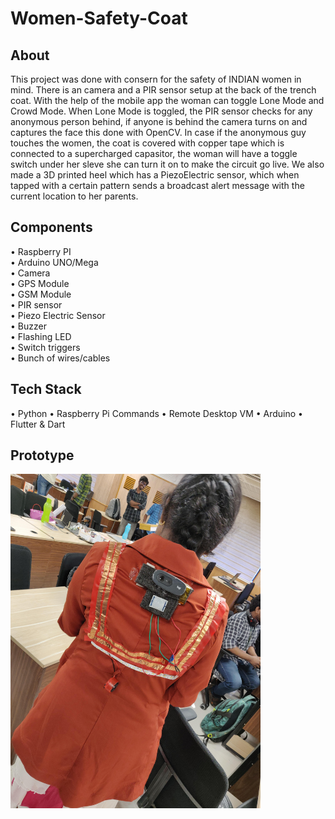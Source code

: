 # Women-Safety-Coat

## About
This project was done with consern for the safety of INDIAN women in mind. There is an camera and a PIR sensor setup at the back of the trench coat.
With the help of the mobile app the woman can toggle Lone Mode and Crowd Mode. When Lone Mode is toggled, the PIR sensor checks for any anonymous person behind, 
if anyone is behind the camera turns on and captures the face this done with OpenCV. In case if the anonymous guy touches the women, the coat is covered with
copper tape which is connected to a supercharged capasitor, the woman will have a toggle switch under her sleve she can turn it on to make the circuit go live.
We also made a 3D printed heel which has a PiezoElectric sensor, which when tapped with a certain pattern sends a broadcast alert message with the current location
to her parents.

## Components
• Raspberry PI<br>
• Arduino UNO/Mega<br>
• Camera <br>
• GPS Module<br>
• GSM Module<br>
• PIR sensor <br>
• Piezo Electric Sensor<br>
• Buzzer<br>
• Flashing LED<br>
• Switch triggers<br>
• Bunch of wires/cables<br>


## Tech Stack
• Python
• Raspberry Pi Commands
• Remote Desktop VM
• Arduino
• Flutter & Dart


## Prototype

  <img src="https://github.com/Premmmm/Women-Safety-Coat/blob/master/WomenSafetyCoat%20Photo.jpg" height="535" width="400" />
<br><br>
